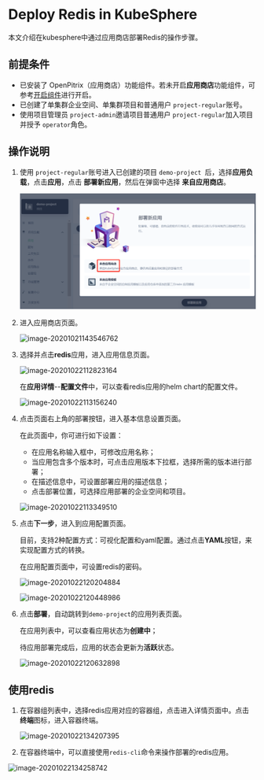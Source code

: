 # Deploy Redis in KubeSphere

本文介绍在kubesphere中通过应用商店部署Redis的操作步骤。

## 前提条件

- 已安装了 OpenPitrix（应用商店）功能组件。若未开启**应用商店**功能组件，可参考[开启组件](https://kubesphere.io/docs/pluggable-components/app-store/)进行开启。
- 已创建了单集群企业空间、单集群项目和普通用户 `project-regular`账号。
- 使用项目管理员 `project-admin`邀请项目普通用户 `project-regular`加入项目并授予 `operator`角色。

## 操作说明

1. 使用 `project-regular`账号进入已创建的项目 `demo-project `后，选择**应用负载**，点击**应用**，点击 **部署新应用**，然后在弹窗中选择 **来自应用商店**。

   ![image-20201021143257502](images\image-20201021143257502.png)

2. 进入应用商店页面。

   ![image-20201021143546762](E:\测试工作\ks\ks文档\community\sig-docs\app-docs\images\image-20201021143546762.png)

3. 选择并点击**redis**应用，进入应用信息页面。

   ![image-20201022112823164](E:\测试工作\ks\ks文档\community\sig-docs\app-docs\images\image-20201022112823164.png)

   在**应用详情**--**配置文件**中，可以查看redis应用的helm chart的配置文件。

   ![image-20201022113156240](E:\测试工作\ks\ks文档\community\sig-docs\app-docs\images\image-20201022113156240.png)

4. 点击页面右上角的部署按钮，进入基本信息设置页面。

   在此页面中，你可进行如下设置：

   - 在应用名称输入框中，可修改应用名称；
   - 当应用包含多个版本时，可点击应用版本下拉框，选择所需的版本进行部署；
   - 在描述信息中，可设置部署应用的描述信息；
   - 点击部署位置，可选择应用部署的企业空间和项目。

   ![image-20201022113349510](E:\测试工作\ks\ks文档\community\sig-docs\app-docs\images\image-20201022113349510.png)

5. 点击**下一步**，进入到应用配置页面。

   目前，支持2种配置方式：可视化配置和yaml配置。通过点击**YAML**按钮，来实现配置方式的转换。

   在应用配置页面中，可设置redis的密码。

   ![image-20201022120204884](E:\测试工作\ks\ks文档\community\sig-docs\app-docs\images\image-20201022120204884.png)

   ![image-20201022120448986](E:\测试工作\ks\ks文档\community\sig-docs\app-docs\images\image-20201022120448986.png)

6. 点击**部署**，自动跳转到`demo-project`的应用列表页面。

   在应用列表中，可以查看应用状态为**创建中**；

   待应用部署完成后，应用的状态会更新为**活跃**状态。

   ![image-20201022120632898](E:\测试工作\ks\ks文档\community\sig-docs\app-docs\images\image-20201022120632898.png)

## 使用redis

1. 在容器组列表中，选择redis应用对应的容器组，点击进入详情页面中。点击**终端**图标，进入容器终端。

   ![image-20201022134207395](E:\测试工作\ks\ks文档\community\sig-docs\app-docs\images\image-20201022134207395.png)

2. 在容器终端中，可以直接使用`redis-cli`命令来操作部署的redis应用。

![image-20201022134258742](E:\测试工作\ks\ks文档\community\sig-docs\app-docs\images\image-20201022134258742.png)